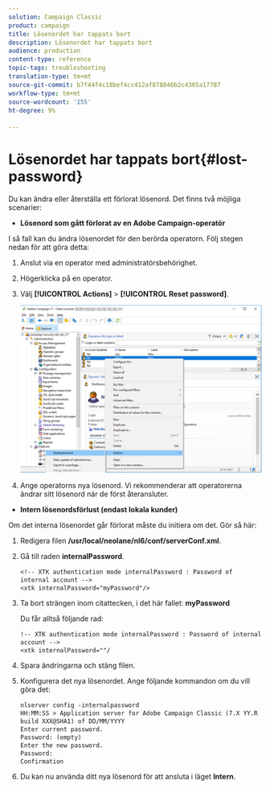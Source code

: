 ```yaml
---
solution: Campaign Classic
product: campaign
title: Lösenordet har tappats bort
description: Lösenordet har tappats bort
audience: production
content-type: reference
topic-tags: troubleshooting
translation-type: tm+mt
source-git-commit: b7f44f4c18bef4cc412af878846b2c4305a17787
workflow-type: tm+mt
source-wordcount: '155'
ht-degree: 9%

---
```



# Lösenordet har tappats bort{#lost-password}

Du kan ändra eller återställa ett förlorat lösenord.
Det finns två möjliga scenarier:

* **Lösenord som gått förlorat av en Adobe Campaign-operatör**

I så fall kan du ändra lösenordet för den berörda operatorn.
Följ stegen nedan för att göra detta:

1. Anslut via en operator med administratörsbehörighet.
1. Högerklicka på en operator.
1. Välj **[!UICONTROL Actions]** > **[!UICONTROL Reset password]**.

   ![](assets/operator-passwd.png)

1. Ange operatorns nya lösenord. Vi rekommenderar att operatorerna ändrar sitt lösenord när de först återansluter.

* **Intern lösenordsförlust (endast lokala kunder)**

Om det interna lösenordet går förlorat måste du initiera om det.
Gör så här:

1. Redigera filen **/usr/local/neolane/nl6/conf/serverConf.xml**.

1. Gå till raden **internalPassword**.

   ```
   <!-- XTK authentication mode internalPassword : Password of internal account -->
   <xtk internalPassword="myPassword"/>
   ```

1. Ta bort strängen inom citattecken, i det här fallet: **myPassword**

   Du får alltså följande rad:

   ```
   !-- XTK authentication mode internalPassword : Password of internal account -->
   <xtk internalPassword=""/
   ```

1. Spara ändringarna och stäng filen.

1. Konfigurera det nya lösenordet. Ange följande kommandon om du vill göra det:

   ```
   nlserver config -internalpassword
   HH:MM:SS > Application server for Adobe Campaign Classic (7.X YY.R build XXX@SHA1) of DD/MM/YYYY
   Enter current password.
   Password: (empty)
   Enter the new password.
   Password: 
   Confirmation 
   ```

1. Du kan nu använda ditt nya lösenord för att ansluta i läget **Intern**.
